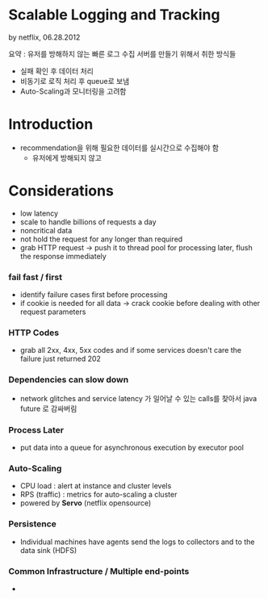 # Scalable Logging and Tracking 

by netflix, 06.28.2012 

요약 : 유저를 방해하지 않는 빠른 로그 수집 서버를 만들기 위해서 취한 방식들
* 실패 확인 후 데이터 처리 
* 비동기로 로직 처리 후 queue로 보냄 
* Auto-Scaling과 모니터링을 고려함 

# Introduction

- recommendation을 위해 필요한 데이터를 실시간으로 수집해야 함
    - 유저에게 방해되지 않고

# Considerations

- low latency
- scale to handle billions of requests a day
- noncritical data
- not hold the request for any longer than required
- grab HTTP request → push it to thread pool for processing later, flush the response immediately

### fail fast / first

- identify failure cases first before processing
- if cookie is needed for all data → crack cookie before dealing with other request parameters

### HTTP Codes

- grab all 2xx, 4xx, 5xx codes and if some services doesn't care the failure just returned 202

### Dependencies can slow down

- network glitches and service latency 가 일어날 수 있는 calls를 찾아서 java future 로 감싸버림

### Process Later

- put data into a queue for asynchronous execution by executor pool

### Auto-Scaling

- CPU load : alert at instance and cluster levels
- RPS (traffic) : metrics for auto-scaling a cluster
- powered by **Servo** (netflix opensource)

### Persistence

- Individual machines have agents send the logs to collectors and to the data sink (HDFS)

### Common Infrastructure / Multiple end-points

-